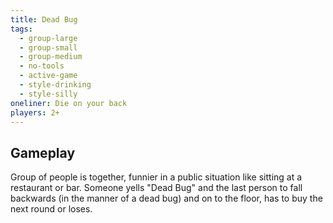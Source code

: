 ```yaml
---
title: Dead Bug
tags:
  - group-large
  - group-small
  - group-medium
  - no-tools
  - active-game
  - style-drinking
  - style-silly
oneliner: Die on your back
players: 2+
---
```

## Gameplay
Group of people is together, funnier in a public situation like sitting at a restaurant or bar. Someone yells "Dead Bug" and the last person to fall backwards (in the manner of a dead bug) and on to the floor, has to buy the next round or loses.
